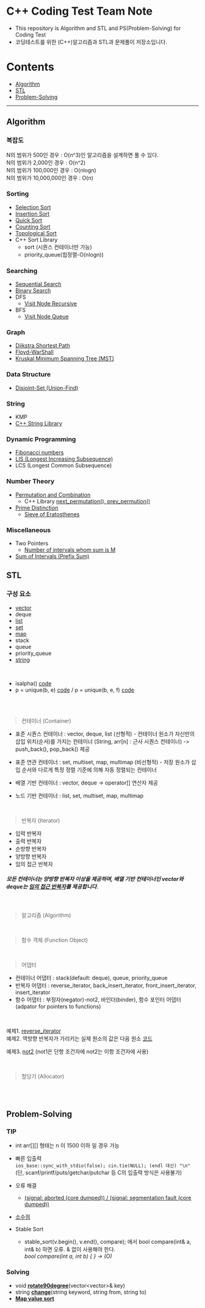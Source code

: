 # C++ Coding Test Team Note
* This repository is Algorithm and STL and PS(Problem-Solving) for Coding Test
* 코딩테스트를 위한 (C++)알고리즘과 STL과 문제풀이 저장소입니다.


# Contents
* [Algorithm](#algorithm)
* [STL](#STL)
* [Problem-Solving](#Problem-Solving)
---
## Algorithm
### 복잡도   
N의 범위가 500인 경우 : O(n^3)인 알고리즘을 설계하면 풀 수 있다.   
N의 범위가 2,000인 경우 : O(n^2)   
N의 범위가 100,000인 경우 : O(nlogn)   
N의 범위가 10,000,000인 경우 : O(n)   

### Sorting
  * [Selection Sort](https://github.com/ERIN56/Cpp-Team-Notes/blob/master/Sorting/selectionSort.cpp)
  * [Insertion Sort](https://github.com/ERIN56/Cpp-Team-Notes/blob/master/Sorting/InsertionSort.cpp)
  * [Quick Sort](https://github.com/ERIN56/Cpp-Team-Notes/blob/master/Sorting/quickSort.cpp)
  * [Counting Sort](https://github.com/ERIN56/Cpp-Team-Notes/blob/master/Sorting/CountingSort.cpp)
  * [Topological Sort](https://github.com/ERIN56/Cpp-Team-Notes/blob/master/Sorting/TopologicalSort.cpp)
  * C++ Sort Library
    * sort (시퀀스 컨테이너만 가능)
    * priority_queue(힙정렬-O(nlogn))

### Searching
  * [Sequential Search](https://github.com/ERIN56/Cpp-Team-Notes/blob/master/Searching/sequentialSearch.cpp)
  * [Binary Search](https://github.com/ERIN56/Cpp-Team-Notes/blob/master/Searching/binarySearch.cpp)
  * DFS
    * [Visit Node Recursive](https://github.com/ERIN56/Cpp-Team-Notes/blob/master/Searching/DFS/dfs_visit_graph_node_recursive.cpp)
  * BFS
    * [Visit Node Queue](https://github.com/ERIN56/Cpp-Team-Notes/blob/master/Searching/BFS/bfs_visit_graph_node_queue.cpp)

### Graph
  * [Dijkstra Shortest Path](https://github.com/ERIN56/Cpp-Team-Notes/blob/master/Graph/dikstraShortestPath.cpp)
  * [Floyd-WarShall](https://github.com/ERIN56/Cpp-Team-Notes/blob/master/Graph/Floyd-WarShall.cpp)
  * [Kruskal Minimum Spanning Tree (MST)](https://github.com/ERIN56/Cpp-Team-Notes/blob/master/Graph/kruskal%20MST.cpp)

### Data Structure
  * [Disjoint-Set (Union-Find)](https://github.com/ERIN56/Cpp-Team-Notes/blob/master/Data%20Structure/Disjoint_Set(Union-Find).cpp)

### String
  * KMP
  * [C++ String Library](https://github.com/ERIN56/Cpp-Team-Notes/tree/master/STL/string)

### Dynamic Programming
  * [Fibonacci numbers](https://github.com/ERIN56/Cpp-Team-Notes/blob/master/DP/pibonacci_DP.cpp)
  * [LIS (Longest Increasing Subsequence)](https://github.com/ERIN56/Cpp-Team-Notes/blob/master/DP/LIS(Longest%20Increasing%20Subsequence).cpp)
  * LCS (Longest Common Subsequence)

### Number Theory
  * [Permutation and Combination](https://github.com/ERIN56/Cpp-Team-Notes/blob/master/Number%20Theory/Permutation%20and%20Combination.cpp)
    * C++ Library [next_permutation(), prev_permution()](https://github.com/ERIN56/Cpp-Team-Notes/blob/master/Number%20Theory/next_permutation%2C%20prev_permutation.cpp) 
  * [Prime Distinction](https://github.com/ERIN56/Cpp-Team-Notes/blob/master/Number%20Theory/PrimeDistinction.cpp)
    * [Sieve of Eratosthenes](https://github.com/ERIN56/Cpp-Team-Notes/blob/master/Number%20Theory/Sieve%20of%20Eratosthenes.cpp)

### Miscellaneous
  * Two Pointers
    * [Number of intervals whom sum is M](https://github.com/ERIN56/Cpp-Team-Notes/blob/master/Miscellaneous/Number%20of%20intervals%20whos%20sum%20is%20M%20(Two%20Pointers).cpp)
  * [Sum of Intervals (Prefix Sum)](https://github.com/ERIN56/Cpp-Team-Notes/blob/master/Miscellaneous/Sum%20of%20Intervals%20(Prefix%20Sum).cpp)

## STL
### 구성 요소
 * [vector](https://github.com/ERIN56/Cpp-Team-Notes/tree/master/STL/vector)
 * deque
 * [list](https://github.com/ERIN56/Cpp-Team-Notes/tree/master/STL/list)
 * [set](https://github.com/ERIN56/Cpp-Team-Notes/tree/master/STL/set)
 * [map](https://github.com/ERIN56/Cpp-Team-Notes/tree/master/STL/map)
 * stack
 * queue
 * priority_queue
 * [string](https://github.com/ERIN56/Cpp-Team-Notes/tree/master/STL/string)
</br>

 * isalpha()   [code](https://github.com/ERIN56/Cpp-Team-Notes/blob/master/STL/string/isalpha.cpp)
 * p = unique(b, e) [code](https://github.com/ERIN56/Cpp-Team-Notes/blob/master/STL/Algorithm/unique(b%2C%20e).cpp)  /  p = unique(b, e, f) [code](https://github.com/ERIN56/Cpp-Team-Notes/blob/master/STL/Algorithm/uniique(b%2C%20e%2C%20f).cpp)
 
 </br>
 </br>

 > 컨테이너 (Container)

 * 표준 시퀀스 컨테이너 : vector, deque, list (선형적) - 컨테이너 원소가 자신만의 삽입 위치(순서)를 가지는 컨테이너 (String, arr[n] : 근사 시퀀스 컨테이너) -> push_back(), pop_back() 제공
 * 표준 연관 컨테이너 :  set, multiset, map, multimap (비선형적) - 저장 원소가 삽입 순서와 다르게 특정 정렬 기준에 의해 자동 정렬되는 컨테이너

 * 배열 기반 컨테이너 : vector, deque -> operator[] 연산자 제공
 * 노드 기반 컨테이너 : list, set, multiset, map, multimap

</br>

> 반복자 (Iterator)
 
 * 입력 반복자
 * 출력 반복자
 * 순방향 반복자
 * 양방향 반복자
 * 임의 접근 반복자

  ##### 모든 컨테이너는 양방향 반복자 이상을 제공하며, 배열 기반 컨테이너인 vector와 deque는 [임의 접근 반복자](https://github.com/ERIN56/Cpp-Team-Notes/blob/master/STL/Iterator/임의접근반복자.cpp)를 제공합니다.

</br>

> 알고리즘 (Algorithm)   
</br>

> 함수 객체 (Function Object)
</br>

> 어댑터

* 컨테이너 어댑터 : stack(default: deque), queue, priority_queue
* 반복자 어댑터 : reverse_iterator, back_insert_iterator, front_insert_iterator, insert_iterator
* 함수 어댑터 : 부정자(negator)-not2, 바인더(binder), 함수 포인터 어댑터(adpator for pointers to functions)
</br>

   예제1. [reverse_iterator](https://github.com/ERIN56/Cpp-Team-Notes/blob/master/STL/Iterator/reverse_iterator.cpp)   
   예제2. 역방향 반복자가 가리키는 실제 원소의 값은 다음 원소 [코드](https://github.com/ERIN56/Cpp-Team-Notes/blob/master/STL/Iterator/reverse_iterator_real%20Value.cpp)   

   예제3. [not2](https://github.com/ERIN56/Cpp-Team-Notes/blob/master/Not2.cpp) (not1은 단항 조건자에 not2는 이항 조건자에 사용)
   
</br>

> 할당기 (Allocator)
</br>
</br>

## Problem-Solving
### TIP
* int arr[][] 형태는 n 이 1500 이하 일 경우 가능
* 빠른 입출력    
  `ios_base::sync_with_stdio(false); cin.tie(NULL); (endl 대신) "\n"`   
  (단, scanf/printf/puts/getchar/putchar 등 C의 입출력 방식은 사용불가) 
* 오류 해결
  * [(signal: aborted (core dumped)) / (signal: segmentation fault (core dumped))](https://github.com/ERIN56/Cpp-Team-Notes/blob/master/PS/%EC%98%A4%EB%A5%98%20%ED%95%B4%EA%B2%B0/signal-aborted(core%20dumped).md)   

* [소수점](https://github.com/ERIN56/Cpp-Team-Notes/blob/master/PS/%EC%86%8C%EC%88%98%EC%A0%90/README.md)
* Stable Sort   
  * stable_sort(v.begin(), v.end(), compare); 에서 bool compare(int& a, int& b) 하면 오류. & 없이 사용해야 한다.   
    *bool compare(int a, int b) { }    ->   (O)*

### Solving
 * void [**rotate90degree**](https://github.com/ERIN56/Cpp-Team-Notes/blob/master/PS/void%20rotate90degree.cpp)(vector<vector<int>>& key)
 * string [**change**](https://github.com/ERIN56/Cpp-Team-Notes/blob/master/PS/string%20change(string%20keyword%2C%20string%20from%2C%20string%20to).cpp)(string keyword, string from, string to)
 * [**Map value sort**](https://github.com/ERIN56/Cpp-Team-Notes/blob/master/PS/mapvaluesort.cpp)




